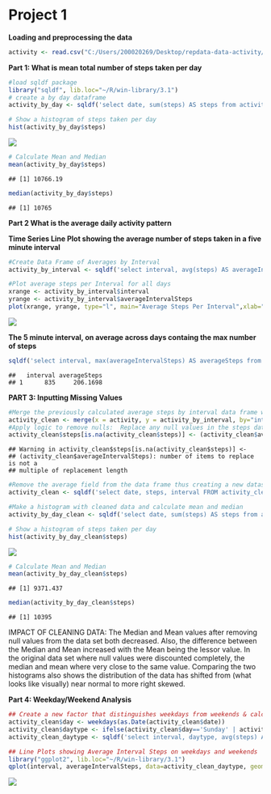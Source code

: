 # Project 1



**Loading and preprocessing the data**

```r
activity <- read.csv("C:/Users/200020269/Desktop/repdata-data-activity/activity.csv")
```




**Part 1:  What is mean total number of steps taken per day**

```r
#load sqldf package
library("sqldf", lib.loc="~/R/win-library/3.1")
# create a by day dataframe
activity_by_day <- sqldf('select date, sum(steps) AS steps from activity where steps is not null group by date')
```

```r
# Show a histogram of steps taken per day
hist(activity_by_day$steps)
```

![](Project1_files/figure-html/unnamed-chunk-3-1.png) 

```r
# Calculate Mean and Median
mean(activity_by_day$steps)
```

```
## [1] 10766.19
```

```r
median(activity_by_day$steps)
```

```
## [1] 10765
```


**Part 2 What is the average daily activity pattern**


**Time Series Line Plot showing the average number of steps taken in a five minute interval**

```r
#Create Data Frame of Averages by Interval
activity_by_interval <- sqldf('select interval, avg(steps) AS averageIntervalSteps from activity where steps is not null group by interval')
```

```r
#Plot average steps per Interval for all days
xrange <- activity_by_interval$interval
yrange <- activity_by_interval$averageIntervalSteps
plot(xrange, yrange, type="l", main="Average Steps Per Interval",xlab="Interval",ylab="Average Steps")
```

![](Project1_files/figure-html/unnamed-chunk-5-1.png) 

**The 5 minute interval, on average across days containg the max number of steps**

```r
sqldf('select interval, max(averageIntervalSteps) AS averageSteps from activity_by_interval where averageIntervalSteps is not null')
```

```
##   interval averageSteps
## 1      835     206.1698
```




**PART 3:  Inputting Missing Values**

```r
#Merge the previously calculated average steps by interval data frame with the original activity data set
activity_clean <- merge(x = activity, y = activity_by_interval, by="interval", all.x=TRUE)
#Apply logic to remove nulls:  Replace any null values in the steps data field with the interval average.
activity_clean$steps[is.na(activity_clean$steps)] <- (activity_clean$averageIntervalSteps)
```

```
## Warning in activity_clean$steps[is.na(activity_clean$steps)] <-
## (activity_clean$averageIntervalSteps): number of items to replace is not a
## multiple of replacement length
```

```r
#Remove the average field from the data frame thus creating a new dataset equal to the original but with the missing data filled in
activity_clean <- sqldf('select date, steps, interval FROM activity_clean')
```

```r
#Make a histogram with cleaned data and calculate mean and median
activity_by_day_clean <- sqldf('select date, sum(steps) AS steps from activity_clean group by date')
```

```r
# Show a histogram of steps taken per day
hist(activity_by_day_clean$steps)
```

![](Project1_files/figure-html/unnamed-chunk-9-1.png) 

```r
# Calculate Mean and Median
mean(activity_by_day_clean$steps)
```

```
## [1] 9371.437
```

```r
median(activity_by_day_clean$steps)
```

```
## [1] 10395
```
IMPACT OF CLEANING DATA:  The Median and Mean values after removing null values from the data set both decreased.  Also, the difference between the Median and Mean increased with the Mean being the lessor value.  In the original data set where null values were discounted completely, the median and mean where very close to the same value.  Comparing the two histograms also shows the distribution of the data has shifted from (what looks like visually) near normal to more right skewed.




**Part 4:  Weekday/Weekend Analysis**

```r
## Create a new factor that distinguishes weekdays from weekends & calculate average steps for each interval in each factor
activity_clean$day <- weekdays(as.Date(activity_clean$date))
activity_clean$daytype <- ifelse(activity_clean$day=='Sunday' | activity_clean$day=='Saturday','weekend','weekday')
activity_clean_daytype <- sqldf('select interval, daytype, avg(steps) AS averageIntervalSteps from activity_clean group by interval, daytype')
```



```r
## Line Plots showing Average Interval Steps on weekdays and weekends
library("ggplot2", lib.loc="~/R/win-library/3.1")
qplot(interval, averageIntervalSteps, data=activity_clean_daytype, geom="line", facets = daytype ~ .)
```

![](Project1_files/figure-html/unnamed-chunk-11-1.png) 

